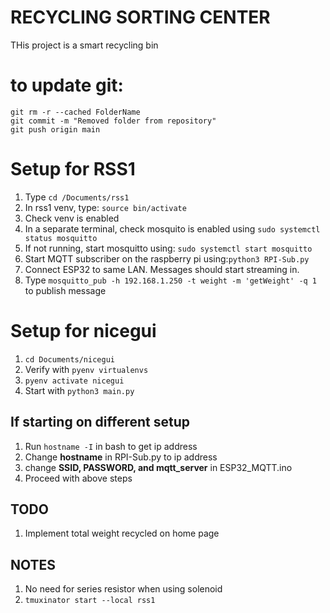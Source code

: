 # RECYCLING SORTING CENTER
THis project is a smart recycling bin

# to update git:
```
git rm -r --cached FolderName
git commit -m "Removed folder from repository"
git push origin main
```

# Setup for RSS1
1. Type ```cd /Documents/rss1```
4. In rss1 venv, type: `source bin/activate `
3. Check venv is enabled
5. In a separate terminal, check mosquito is enabled using `sudo systemctl status mosquitto`
6. If not running, start mosquitto using: `sudo systemctl start mosquitto`
7. Start MQTT subscriber on the raspberry pi using:`python3 RPI-Sub.py`
8. Connect ESP32 to same LAN. Messages should start streaming in.
9. Type ```mosquitto_pub -h 192.168.1.250 -t weight -m 'getWeight' -q 1``` to publish message

# Setup for nicegui
1. ```cd Documents/nicegui```
2. Verify with ```pyenv virtualenvs```
2. ```pyenv activate nicegui```
4. Start with ```python3 main.py```

## If starting on different setup
1. Run ```hostname -I``` in bash to get ip address
2. Change **hostname** in RPI-Sub.py to ip address
3. change **SSID, PASSWORD, and mqtt_server** in ESP32_MQTT.ino
4. Proceed with above steps

## TODO
1. Implement total weight recycled on home page

## NOTES
1. No need for series resistor when using solenoid
2. `tmuxinator start --local rss1`
